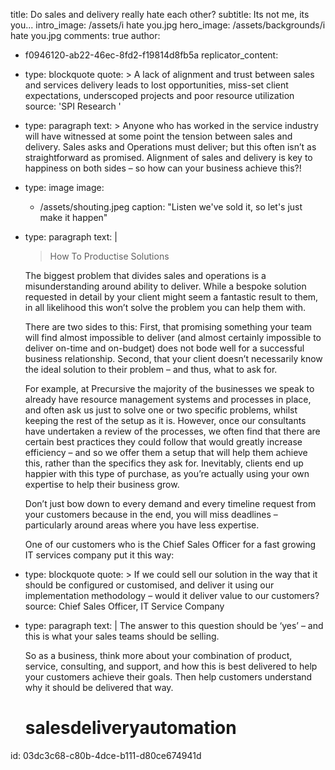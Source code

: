 title: Do sales and delivery really hate each other?
subtitle: Its not me, its you...
intro_image: /assets/i hate you.jpg
hero_image: /assets/backgrounds/i hate you.jpg
comments: true
author:
  - f0946120-ab22-46ec-8fd2-f19814d8fb5a
replicator_content:
  - 
    type: blockquote
    quote: >
      A lack of alignment and trust between sales and services delivery leads to lost opportunities,
      miss-set client expectations, underscoped projects and poor resource utilization
    source: 'SPI Research '
  - 
    type: paragraph
    text: >
      Anyone who has worked in the service industry will have witnessed at some point the tension between
      sales and delivery. Sales asks and Operations must deliver; but this often isn’t as
      straightforward as promised. Alignment of sales and delivery is key to happiness on both sides –
      so how can your business achieve this?!
  - 
    type: image
    image:
      - /assets/shouting.jpeg
    caption: "Listen we've sold it, so let's just make it happen"
  - 
    type: paragraph
    text: |
      > How To Productise Solutions
      
      The biggest problem that divides sales and operations is a misunderstanding around ability to deliver. While a bespoke solution requested in detail by your client might seem a fantastic result to them, in all likelihood this won’t solve the problem you can help them with.
      
      There are two sides to this: First, that promising something your team will find almost impossible to deliver (and almost certainly impossible to deliver on-time and on-budget) does not bode well for a successful business relationship. Second, that your client doesn’t necessarily know the ideal solution to their problem – and thus, what to ask for.
      
      For example, at Precursive the majority of the businesses we speak to already have resource management systems and processes in place, and often ask us just to solve one or two specific problems, whilst keeping the rest of the setup as it is. However, once our consultants have undertaken a review of the processes, we often find that there are certain best practices they could follow that would greatly increase efficiency – and so we offer them a setup that will help them achieve this, rather than the specifics they ask for. Inevitably, clients end up happier with this type of purchase, as you’re actually using your own expertise to help their business grow.
      
      Don’t just bow down to every demand and every timeline request from your customers because in the end, you will miss deadlines – particularly around areas where you have less expertise.
      
      One of our customers who is the Chief Sales Officer for a fast growing IT services company put it this way:
  - 
    type: blockquote
    quote: >
      If we could sell our solution in the way that it should be configured or customised, and deliver it
      using our implementation methodology – would it deliver value to our customers?
    source: Chief Sales Officer, IT Service Company
  - 
    type: paragraph
    text: |
      The answer to this question should be ‘yes’ – and this is what your sales teams should be selling.
      
      So as a business, think more about your combination of product, service, consulting, and support, and how this is best delivered to help your customers achieve their goals. Then help customers understand why it should be delivered that way.
      
      # salesdeliveryautomation
id: 03dc3c68-c80b-4dce-b111-d80ce674941d
